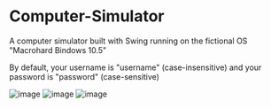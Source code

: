 # Computer-Simulator
A computer simulator built with Swing running on the fictional OS "Macrohard Bindows 10.5"

By default, your username is "username" (case-insensitive) and your password is "password" (case-sensitive)

![image](https://github.com/noah-carmichael/Computer-Simulator/assets/126828296/bc6371c2-fed0-41d4-bfd1-796e26699ad5)
![image](https://github.com/noah-carmichael/Computer-Simulator/assets/126828296/84cff5c4-d8ef-45b7-a522-d9085bc08c01)
![image](https://github.com/noah-carmichael/Computer-Simulator/assets/126828296/d72e1f4f-0b60-4964-b7dc-bb92607122b5)
